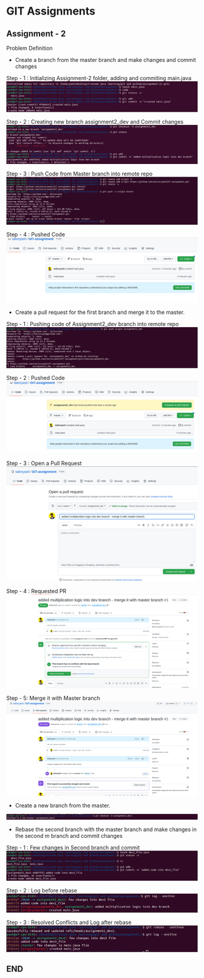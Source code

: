 # GIT Assignments

## Assignment - 2

Problem Definition

- Create a branch from the master branch and make changes and commit changes 

Step - 1 : Initializing Assignment-2 folder, adding and commiting main.java
![Github Remote Repository Screenshot-1](./assignment-2-ss/1.png)

Step - 2 : Creating new branch assignment2_dev and Commit changes
![Github Remote Repository Screenshot-1](./assignment-2-ss/2.png)

Step - 3 : Push Code from Master branch into remote repo
![Github Remote Repository Screenshot-1](./assignment-2-ss/3.png)

Step - 4 : Pushed Code 
![Github Remote Repository Screenshot-1](./assignment-2-ss/4.png)




- Create a pull request for the first branch and merge it to the master.

Step - 1 : Pushing code of Assignment2_dev branch into remote repo
![Github Remote Repository Screenshot-2](./assignment-2-ss/5.png) 

Step - 2 : Pushed Code
![Github Remote Repository Screenshot-2](./assignment-2-ss/6.png) 

Step - 3 : Open a Pull Request
![Github Remote Repository Screenshot-2](./assignment-2-ss/7.png) 

Step - 4 : Requested PR
![Github Remote Repository Screenshot-2](./assignment-2-ss/8.png) 

Step -  5: Merge it with Master branch
![Github Remote Repository Screenshot-2](./assignment-2-ss/9.png) 

- Create a new branch from the master.

![Github Remote Repository Screenshot-3](./assignment-2-ss/10.png)

- Rebase the second branch with the master branch and make changes in the second m branch and commit changes

Step - 1 : Few changes in Second branch and commit
![Github Remote Repository Screenshot-4](./assignment-2-ss/11.png)

Step - 2 : Log before rebase 
![Github Remote Repository Screenshot-5](./assignment-2-ss/12.png)

Step - 3 : Resolved Conflicts and Log after rebase
![Github Remote Repository Screenshot-1](./assignment-2-ss/13.png)


## END